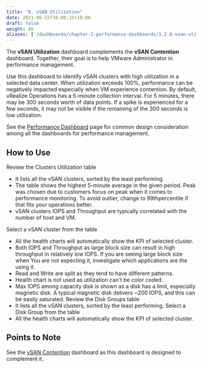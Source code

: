 ```yaml
---
title: "8. vSAN Utilization"
date: 2021-06-15T16:08:15+10:00
draft: false
weight: 80
aliases: ['/dashboards/chapter-2-performance-dashboards/3.2.8-vsan-utilization']
---
```


The **vSAN Utilization** dashboard complements the **vSAN Contention** dashboard. Together, their goal is to help VMware Administrator in performance management.

Use this dashboard to identify vSAN clusters with high utilization in a selected data center. When utilization exceeds 100%, performance can be negatively impacted especially when VM experience contention. By default, vRealize Operations has a 5-minute collection interval. For 5 minutes, there may be 300 seconds worth of data points. If a spike is experienced for a few seconds, it may not be visible if the remaining of the 300 seconds is low utilization.

See the [Performance Dashboard](/dashboards/chapter-2-performance-dashboards/) page for common design consideration among all the dashboards for performance management.

## How to Use

Review the Clusters Utilization table

- It lists all the vSAN clusters, sorted by the least performing.
- The table shows the highest 5-minute average in the given period. Peak was chosen due to customers focus on peak when it comes to performance monitoring. To avoid outlier, change to 99thpercentile if that fits your operations better.
- vSAN clusters IOPS and Throughput are typically correlated with the number of host and VM.

Select a vSAN cluster from the table

- All the health charts will automatically show the KPI of selected cluster.
- Both IOPS and Throughput as large block size can result in high throughput in relatively low IOPS. If you are seeing large block size when You are not expecting it, investigate which applications are the using it.
- Read and Write are split as they tend to have different patterns.
- Health chart is not used as utilization can't be color coded.
- Max IOPS among capacity disk is shown as a disk has a limit, especially magnetic disk. A typical magnetic disk delivers ~200 IOPS, and this can be easily saturated.
Review the Disk Groups table
- It lists all the vSAN clusters, sorted by the least performing.
Select a Disk Group from the table
- All the health charts will automatically show the KPI of selected cluster.

## Points to Note

See the [vSAN Contention](/dashboards/chapter-2-performance-dashboards/3.2.7-vsan-contention/) dashboard as this dashboard is designed to complement it.

